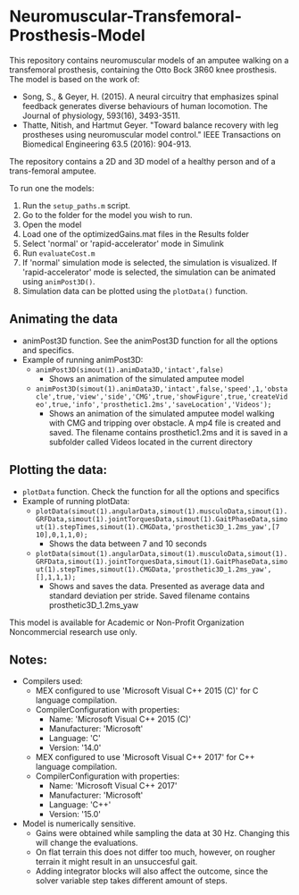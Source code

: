 # Neuromuscular-Transfemoral-Prosthesis-Model


This repository contains neuromuscular models of an amputee walking on a transfemoral prosthesis, containing the Otto Bock 3R60 knee prosthesis. 
The model is based on the work of:

- Song, S., & Geyer, H. (2015). A neural circuitry that emphasizes spinal feedback generates diverse behaviours of human locomotion. The Journal of physiology, 593(16), 3493-3511.
- Thatte, Nitish, and Hartmut Geyer. "Toward balance recovery with leg prostheses using neuromuscular model control." IEEE Transactions on Biomedical Engineering 63.5 (2016): 904-913.

The repository contains a 2D and 3D model of a healthy person and of a trans-femoral amputee.

To run one the models:

1. Run the `setup_paths.m` script.
2. Go to the folder for the model you wish to run.
3. Open the model
4. Load one of the optimizedGains.mat files in the Results folder
5. Select 'normal' or 'rapid-accelerator' mode in Simulink
6. Run `evaluateCost.m`
7. If 'normal' simulation mode is selected, the simulation is visualized. If 'rapid-accelerator' mode is selected, the simulation can be animated using `animPost3D()`.
8. Simulation data can be plotted using the `plotData()` function.

## Animating the data
* animPost3D function. See the animPost3D function for all the options and specifics.
* Example of running animPost3D: 
  * `animPost3D(simout(1).animData3D,'intact',false)`
    * Shows an animation of the simulated amputee model
  * `animPost3D(simout(1).animData3D,'intact',false,'speed',1,'obstacle',true,'view','side','CMG',true,'showFigure',true,'createVideo',true,'info','prosthetic1.2ms','saveLocation','Videos');`
    * Shows an animation of the simulated amputee model walking with CMG and tripping over obstacle. A mp4 file is created and saved. The filename contains prosthetic1.2ms and it is saved in a subfolder called Videos located in the current directory	


## Plotting the data:
* `plotData` function. Check the function for all the options and specifics
* Example of running plotData: 
  * `plotData(simout(1).angularData,simout(1).musculoData,simout(1).GRFData,simout(1).jointTorquesData,simout(1).GaitPhaseData,simout(1).stepTimes,simout(1).CMGData,'prosthetic3D_1.2ms_yaw',[7 10],0,1,1,0);`
    * Shows the data between 7 and 10 seconds
  * `plotData(simout(1).angularData,simout(1).musculoData,simout(1).GRFData,simout(1).jointTorquesData,simout(1).GaitPhaseData,simout(1).stepTimes,simout(1).CMGData,'prosthetic3D_1.2ms_yaw',[],1,1,1);`
    * Shows and saves the data. Presented as average data and standard deviation per stride. Saved filename contains prosthetic3D_1.2ms_yaw


This model is available for Academic or Non-Profit Organization Noncommercial research use only.

## Notes:
* Compilers used: 
  * MEX configured to use 'Microsoft Visual C++ 2015 (C)' for C language compilation.
  * CompilerConfiguration with properties:
    * Name: 'Microsoft Visual C++ 2015 (C)'
    * Manufacturer: 'Microsoft'
    * Language: 'C'
    * Version: '14.0'
  * MEX configured to use 'Microsoft Visual C++ 2017' for C++ language compilation.
  * CompilerConfiguration with properties: 
    * Name: 'Microsoft Visual C++ 2017'
    * Manufacturer: 'Microsoft'
    * Language: 'C++'
    * Version: '15.0'
* Model is numerically sensitive. 
  * Gains were obtained while sampling the data at 30 Hz. Changing this will change the evaluations. 
  * On flat terrain this does not differ too much, however, on rougher terrain it might result in an unsuccesful gait.
  * Adding integrator blocks will also affect the outcome, since the solver variable step takes different amount of steps.
	
